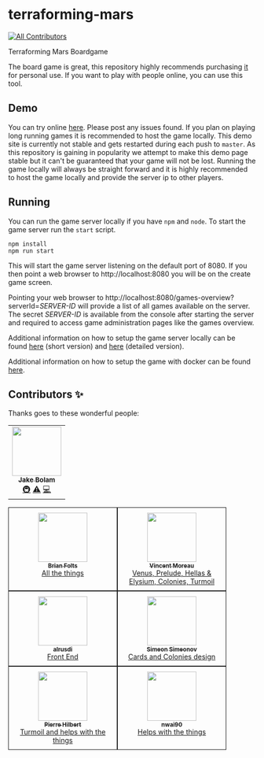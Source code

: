 # terraforming-mars
<!-- ALL-CONTRIBUTORS-BADGE:START - Do not remove or modify this section -->
[![All Contributors](https://img.shields.io/badge/all_contributors-1-orange.svg?style=flat-square)](#contributors-)
<!-- ALL-CONTRIBUTORS-BADGE:END -->

Terraforming Mars Boardgame

The board game is great, this repository highly recommends purchasing [it](https://www.amazon.com/Stronghold-Games-6005SG-Terraforming-Board/dp/B01GSYA4K2) for personal use. If you want to play with people online, you can use this tool.

## Demo

You can try online [here](https://terraforming-mars.herokuapp.com/). Please post any issues found. If you plan on playing long running games it is recommended to host the game locally. This demo site is currently not stable and gets restarted during each push to `master`. As this repository is gaining in popularity we attempt to make this demo page stable but it can't be guaranteed that your game will not be lost. Running the game locally will always be straight forward and it is highly recommended to host the game locally and provide the server ip to other players.

## Running

You can run the game server locally if you have `npm` and `node`. To start the game server run the `start` script.

```
npm install
npm run start
```

This will start the game server listening on the default port of 8080. If you then point a web browser to http://localhost:8080 you will be on the create game screen.

Pointing your web browser to http://localhost:8080/games-overview?serverId=_SERVER-ID_ will provide a list of all games available on the server. The secret _SERVER-ID_ is available from the console after starting the server and required to access game administration pages like the games overview.

Additional information on how to setup the game server locally can be found [here](https://docs.google.com/document/d/1r4GlqA6DkrSAtR6MMYmX_nmh6o4igVTqDUUETiJYGt8/edit?usp=sharing) (short version) and [here](https://docs.google.com/document/d/1y-QnffzkQtpasBkDAFQwBoqhLmUpVTzRPybtvmbktDQ/edit?usp=sharing) (detailed version).

Additional information on how to setup the game with docker can be found [here](https://drive.google.com/file/d/14hOxxLrCjhWJimvCyuLc-2JRrXevFiR1/view?usp=sharing).


## Contributors ✨

Thanks goes to these wonderful people:
<!-- ALL-CONTRIBUTORS-LIST:START - Do not remove or modify this section -->
<!-- prettier-ignore-start -->
<!-- markdownlint-disable -->
<table>
  <tr>
    <td align="center"><a href="https://jakebolam.com"><img src="https://avatars2.githubusercontent.com/u/3534236?v=4" width="100px;" alt=""/><br /><sub><b>Jake Bolam</b></sub></a><br /><a href="#infra-jakebolam" title="Infrastructure (Hosting, Build-Tools, etc)">🚇</a> <a href="https://github.com/funkybaboon/terraforming-mars/commits?author=jakebolam" title="Tests">⚠️</a> <a href="https://github.com/funkybaboon/terraforming-mars/commits?author=jakebolam" title="Code">💻</a></td>
  </tr>
</table>

<!-- markdownlint-enable -->
<!-- prettier-ignore-end -->
<!-- ALL-CONTRIBUTORS-LIST:END -->

<style type="text/css">
  .box {
    display: flex; 
    flex-wrap: wrap;
    align-content: space-evenly
  }
  .contributor {
    margin: 0px;
    border: 1px solid;
    padding: 10px;
    text-align: center;
    width: 200px;
  }
 </style>
<div class=box>
  <div class=contributor>
    <a href="https://github.com/bafolts">
      <img src="https://avatars1.githubusercontent.com/u/2707843?v=3" width="100px;" alt=""/><br />
      <sub><b>Brian Folts</b></sub><br />
      All the things
    </a>
  </div>
  <div class=contributor>
    <a href="https://github.com/vincentneko">
      <img src="https://avatars1.githubusercontent.com/u/56086992?v=3" width="100px;" alt=""/><br />
      <sub><b>Vincent Moreau</b></sub><br />
      Venus, Prelude, Hellas & Elysium, Colonies, Turmoil
    </a>
  </div>
  <div class=contributor>
    <a href="https://github.com/alrusdi">
      <img src="https://avatars2.githubusercontent.com/u/394311?v=3"   width="100px;" alt=""/><br />
      <sub><b>alrusdi</b></sub><br />
      Front End
    </a>
  </div>
  <div class=contributor>
    <a href="https://github.com/ssimeonoff">
      <img src="https://avatars3.githubusercontent.com/u/6917565?s=460&v=4" width="100px;" alt=""/><br />
      <sub><b>Simeon Simeonov</b></sub><br />
      Cards and Colonies design
    </a>
  </div>
  <div class=contributor>
    <a href="https://github.com/pierrehilbert">
      <img src="https://avatars0.githubusercontent.com/u/806950?v=3" width="100px;" alt=""/><br />
      <sub><b>Pierre Hilbert</b></sub><br />
      Turmoil and helps with the things
    </a>
  </div>
  <div class=contributor>
    <a href="https://github.com/nwai90">
      <img src="https://avatars1.githubusercontent.com/u/2408094?s=460&v=4" width="100px;" alt=""/><br />
      <sub><b>nwai90</b></sub><br />
      Helps with the things
    </a>
  </div>
</div>

